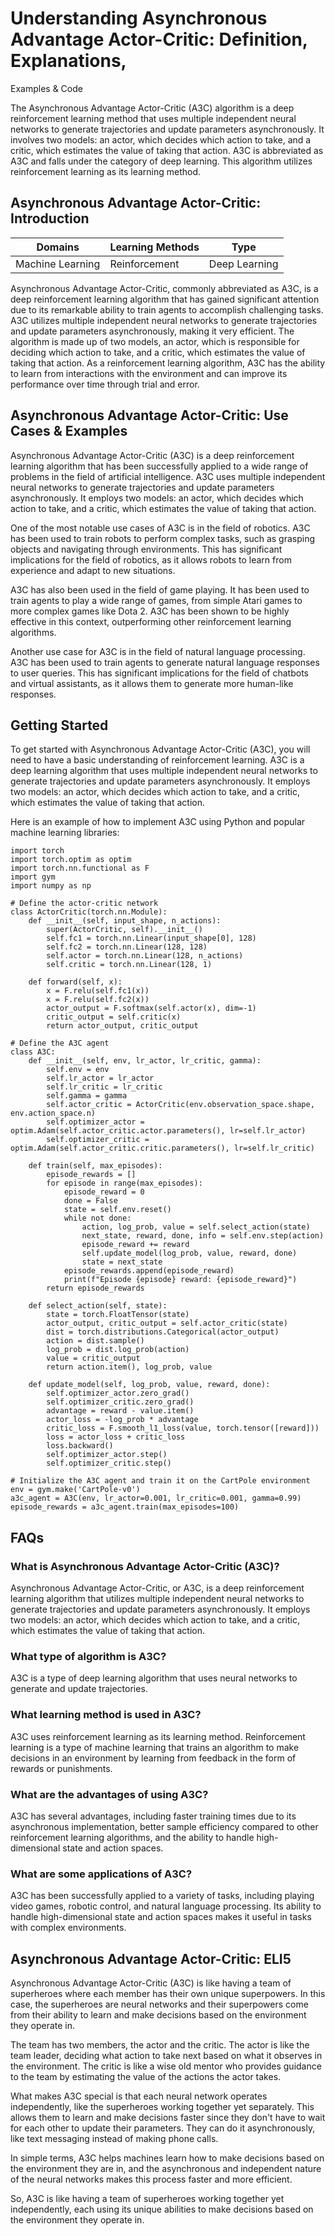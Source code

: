 # Understanding Asynchronous Advantage Actor-Critic: Definition, Explanations,
Examples & Code

The Asynchronous Advantage Actor-Critic (A3C) algorithm is a deep
reinforcement learning method that uses multiple independent neural networks
to generate trajectories and update parameters asynchronously. It involves two
models: an actor, which decides which action to take, and a critic, which
estimates the value of taking that action. A3C is abbreviated as A3C and falls
under the category of deep learning. This algorithm utilizes reinforcement
learning as its learning method.

## Asynchronous Advantage Actor-Critic: Introduction

Domains | Learning Methods | Type  
---|---|---  
Machine Learning | Reinforcement | Deep Learning  
  
Asynchronous Advantage Actor-Critic, commonly abbreviated as A3C, is a deep
reinforcement learning algorithm that has gained significant attention due to
its remarkable ability to train agents to accomplish challenging tasks. A3C
utilizes multiple independent neural networks to generate trajectories and
update parameters asynchronously, making it very efficient. The algorithm is
made up of two models, an actor, which is responsible for deciding which
action to take, and a critic, which estimates the value of taking that action.
As a reinforcement learning algorithm, A3C has the ability to learn from
interactions with the environment and can improve its performance over time
through trial and error.

## Asynchronous Advantage Actor-Critic: Use Cases & Examples

Asynchronous Advantage Actor-Critic (A3C) is a deep reinforcement learning
algorithm that has been successfully applied to a wide range of problems in
the field of artificial intelligence. A3C uses multiple independent neural
networks to generate trajectories and update parameters asynchronously. It
employs two models: an actor, which decides which action to take, and a
critic, which estimates the value of taking that action.

One of the most notable use cases of A3C is in the field of robotics. A3C has
been used to train robots to perform complex tasks, such as grasping objects
and navigating through environments. This has significant implications for the
field of robotics, as it allows robots to learn from experience and adapt to
new situations.

A3C has also been used in the field of game playing. It has been used to train
agents to play a wide range of games, from simple Atari games to more complex
games like Dota 2. A3C has been shown to be highly effective in this context,
outperforming other reinforcement learning algorithms.

Another use case for A3C is in the field of natural language processing. A3C
has been used to train agents to generate natural language responses to user
queries. This has significant implications for the field of chatbots and
virtual assistants, as it allows them to generate more human-like responses.

## Getting Started

To get started with Asynchronous Advantage Actor-Critic (A3C), you will need
to have a basic understanding of reinforcement learning. A3C is a deep
learning algorithm that uses multiple independent neural networks to generate
trajectories and update parameters asynchronously. It employs two models: an
actor, which decides which action to take, and a critic, which estimates the
value of taking that action.

Here is an example of how to implement A3C using Python and popular machine
learning libraries:

    
    
    
    import torch
    import torch.optim as optim
    import torch.nn.functional as F
    import gym
    import numpy as np
    
    # Define the actor-critic network
    class ActorCritic(torch.nn.Module):
        def __init__(self, input_shape, n_actions):
            super(ActorCritic, self).__init__()
            self.fc1 = torch.nn.Linear(input_shape[0], 128)
            self.fc2 = torch.nn.Linear(128, 128)
            self.actor = torch.nn.Linear(128, n_actions)
            self.critic = torch.nn.Linear(128, 1)
    
        def forward(self, x):
            x = F.relu(self.fc1(x))
            x = F.relu(self.fc2(x))
            actor_output = F.softmax(self.actor(x), dim=-1)
            critic_output = self.critic(x)
            return actor_output, critic_output
    
    # Define the A3C agent
    class A3C:
        def __init__(self, env, lr_actor, lr_critic, gamma):
            self.env = env
            self.lr_actor = lr_actor
            self.lr_critic = lr_critic
            self.gamma = gamma
            self.actor_critic = ActorCritic(env.observation_space.shape, env.action_space.n)
            self.optimizer_actor = optim.Adam(self.actor_critic.actor.parameters(), lr=self.lr_actor)
            self.optimizer_critic = optim.Adam(self.actor_critic.critic.parameters(), lr=self.lr_critic)
    
        def train(self, max_episodes):
            episode_rewards = []
            for episode in range(max_episodes):
                episode_reward = 0
                done = False
                state = self.env.reset()
                while not done:
                    action, log_prob, value = self.select_action(state)
                    next_state, reward, done, info = self.env.step(action)
                    episode_reward += reward
                    self.update_model(log_prob, value, reward, done)
                    state = next_state
                episode_rewards.append(episode_reward)
                print(f"Episode {episode} reward: {episode_reward}")
            return episode_rewards
    
        def select_action(self, state):
            state = torch.FloatTensor(state)
            actor_output, critic_output = self.actor_critic(state)
            dist = torch.distributions.Categorical(actor_output)
            action = dist.sample()
            log_prob = dist.log_prob(action)
            value = critic_output
            return action.item(), log_prob, value
    
        def update_model(self, log_prob, value, reward, done):
            self.optimizer_actor.zero_grad()
            self.optimizer_critic.zero_grad()
            advantage = reward - value.item()
            actor_loss = -log_prob * advantage
            critic_loss = F.smooth_l1_loss(value, torch.tensor([reward]))
            loss = actor_loss + critic_loss
            loss.backward()
            self.optimizer_actor.step()
            self.optimizer_critic.step()
    
    # Initialize the A3C agent and train it on the CartPole environment
    env = gym.make('CartPole-v0')
    a3c_agent = A3C(env, lr_actor=0.001, lr_critic=0.001, gamma=0.99)
    episode_rewards = a3c_agent.train(max_episodes=100)
    
    
    

## FAQs

### What is Asynchronous Advantage Actor-Critic (A3C)?

Asynchronous Advantage Actor-Critic, or A3C, is a deep reinforcement learning
algorithm that utilizes multiple independent neural networks to generate
trajectories and update parameters asynchronously. It employs two models: an
actor, which decides which action to take, and a critic, which estimates the
value of taking that action.

### What type of algorithm is A3C?

A3C is a type of deep learning algorithm that uses neural networks to generate
and update trajectories.

### What learning method is used in A3C?

A3C uses reinforcement learning as its learning method. Reinforcement learning
is a type of machine learning that trains an algorithm to make decisions in an
environment by learning from feedback in the form of rewards or punishments.

### What are the advantages of using A3C?

A3C has several advantages, including faster training times due to its
asynchronous implementation, better sample efficiency compared to other
reinforcement learning algorithms, and the ability to handle high-dimensional
state and action spaces.

### What are some applications of A3C?

A3C has been successfully applied to a variety of tasks, including playing
video games, robotic control, and natural language processing. Its ability to
handle high-dimensional state and action spaces makes it useful in tasks with
complex environments.

## Asynchronous Advantage Actor-Critic: ELI5

Asynchronous Advantage Actor-Critic (A3C) is like having a team of superheroes
where each member has their own unique superpowers. In this case, the
superheroes are neural networks and their superpowers come from their ability
to learn and make decisions based on the environment they operate in.

The team has two members, the actor and the critic. The actor is like the team
leader, deciding what action to take next based on what it observes in the
environment. The critic is like a wise old mentor who provides guidance to the
team by estimating the value of the actions the actor takes.

What makes A3C special is that each neural network operates independently,
like the superheroes working together yet separately. This allows them to
learn and make decisions faster since they don't have to wait for each other
to update their parameters. They can do it asynchronously, like text messaging
instead of making phone calls.

In simple terms, A3C helps machines learn how to make decisions based on the
environment they are in, and the asynchronous and independent nature of the
neural networks makes this process faster and more efficient.

So, A3C is like having a team of superheroes working together yet
independently, each using its unique abilities to make decisions based on the
environment they operate in.